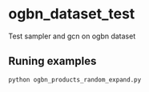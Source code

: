 # ogbn_dataset_test
Test sampler and gcn on ogbn dataset

## Runing examples
```shell script
python ogbn_products_random_expand.py
```
